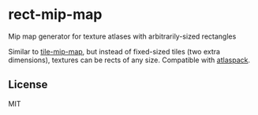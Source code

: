 # rect-mip-map

Mip map generator for texture atlases with arbitrarily-sized rectangles

Similar to [tile-mip-map](https://github.com/mikolalysenko/tile-mip-map), but instead
of fixed-sized tiles (two extra dimensions), textures can be rects of any size.
Compatible with [atlaspack](https://github.com/shama/atlaspack).

## License

MIT

